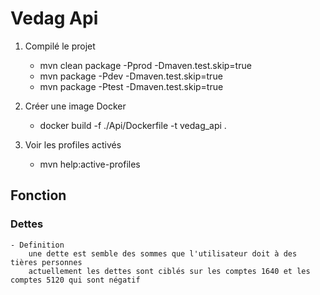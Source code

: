 # Vedag Api

1. Compilé le projet
    - mvn clean package -Pprod -Dmaven.test.skip=true
    - mvn package -Pdev -Dmaven.test.skip=true
    - mvn package -Ptest -Dmaven.test.skip=true

2. Créer une image Docker
    - docker build -f ./Api/Dockerfile -t vedag_api .

3. Voir les profiles activés
    -  mvn help:active-profiles

## Fonction

### Dettes

    - Definition
        une dette est semble des sommes que l'utilisateur doit à des tières personnes
        actuellement les dettes sont ciblés sur les comptes 1640 et les comptes 5120 qui sont négatif